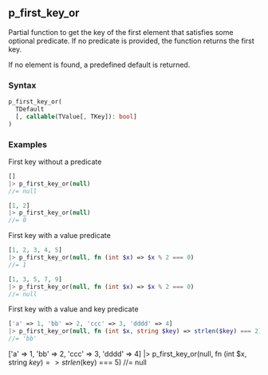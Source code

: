 [//]: # (This file is autogenerated)

## p_first_key_or

Partial function to get the key of the first element that satisfies some optional predicate.
If no predicate is provided, the function returns the first key.

If no element is found, a predefined default is returned.

### Syntax
```php
p_first_key_or(
  TDefault
  [, callable(TValue[, TKey]): bool]
)
```

### Examples
First key without a predicate
```php
[]
|> p_first_key_or(null)
//= null
```
```php
[1, 2]
|> p_first_key_or(null)
//= 0
```
First key with a value predicate
```php
[1, 2, 3, 4, 5]
|> p_first_key_or(null, fn (int $x) => $x % 2 === 0)
//= 1
```
```php
[1, 3, 5, 7, 9]
|> p_first_key_or(null, fn (int $x) => $x % 2 === 0)
//= null
```
First key with a value and key predicate
```php
['a' => 1, 'bb' => 2, 'ccc' => 3, 'dddd' => 4]
|> p_first_key_or(null, fn (int $x, string $key) => strlen($key) === 2)
//= 'bb'
```
['a' => 1, 'bb' => 2, 'ccc' => 3, 'dddd' => 4]
|> p_first_key_or(null, fn (int $x, string $key) => strlen($key) === 5)
//= null
```php
